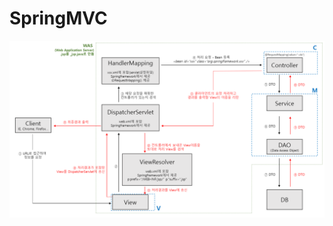 # SpringMVC



![Spring MVC 구조도](https://github.com/syhojeo/SpringMVC/blob/main/Spring%20MVC%20%EA%B5%AC%EC%A1%B0%EB%8F%84.png)
